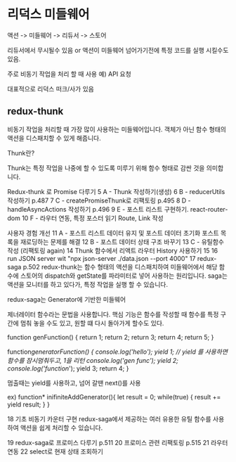 # 리덕스 미들웨어

액션 -> 미들웨어 -> 리듀서 -> 스토어

리듀서에서 무시될수 있음 or 액션이 미들웨어 넘어가기전에 특정 코드를 실행 시킬수도 있음.

주로 비동기 작업을 처리 할 때 사용
예) API 요청

대표적으로 리덕스 떠크/사가 있음

## redux-thunk

비동기 작업을 처리할 때 가장 많이 사용하는 미들웨어입니다.
객체가 아닌 함수 형태의 액션을 디스패치할 수 있게 해줍니다.

Thunk란?

Thunk는 특정 작업을 나중에 할 수 있도록 미루기 위해 함수 형태로 감싼 것을 의미합니다.

Redux-thunk 로 Promise 다루기
5 A - Thunk 작성하기(생성)
6 B - reducerUtils 작성하기 p.487
7 C - createPromiseThunk로 리팩토링 p.495
8 D - handleAsyncActions 작성하기 p.496
9 E - 포스트 리스트 구현하기. react-router-dom
10 F - 라우터 연동, 특정 포스터 읽기 Route, Link 작성

사용자 경험 개선
11 A - 포스트 리스트 데이터 유지 및 포스트 데이터 초기화
포스트 목록을 재로딩하는 문제를 해결
12 B - 포스트 데이터 상태 구조 바꾸기
13 C - 유틸함수 작성 (리팩토링 again)
14 Thunk 함수에서 리액트 라우터 History 사용하기
15
16 run JSON server wit "npx json-server ./data.json --port 4000"
17 redux-saga p.502
redux-thunk는 함수 형태의 액션을 디스패치하여 미들웨어에서 해당 함수에 스토어의 dispatch와 getState를 파라미터로 넣어 사용하는 원리입니다.
saga는 액션을 모니터를 하고 있다가, 특정 작업을 실행 할 수 있습니다.

redux-saga는 Generator에 기반한 미들웨어

제너레이터 함수라는 문법을 사용합니다. 핵심 기능은 함수를 작성할 때 함수를 특정 구간에 멈춰 놓을 수도 있고, 원할 떄 다시 돌아가게 할수도 있다.

function genFunction() {
    return 1;
    return 2;
    return 3;
    return 4;
    return 5;
}

function*generatorFunction() {
    console.log('hello');
    yield 1; // yield 를 사용하면 함수를 잠시멈춰두고, 1을 리턴
    console.log('gen func');
    yield 2;
    console.log('function*');
    yield 3;
    return 4;
}

멈출때는 yield를 사용하고, 넘어 갈땐 next()를 사용

ex)
function* inifiniteAddGenerator(){
    let result = 0;
    while(true) {
        result += yield result;
    }
}

18 기초 비동기 카운터 구현
redux-saga에서 제공하는 여러 유용한 유틸 함수를 사용하여 액션을 쉽게 처리할 수 있습니다.

19 redux-saga로 프로미스 다루기 p.511
20 프로미스 관련 리팩토링 p.515
21 라우터 연동
22 select로 현재 상태 조회하기
